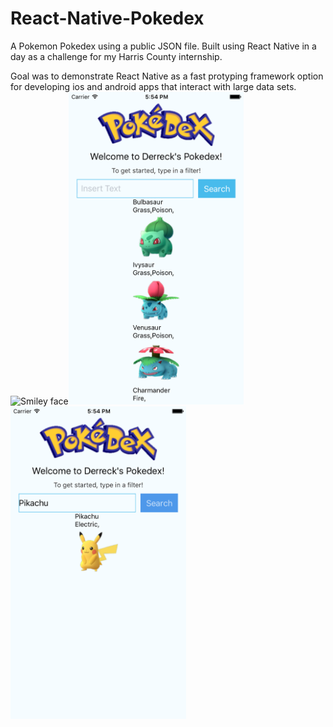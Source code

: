 # React-Native-Pokedex
A Pokemon Pokedex using a public JSON file. Built using React Native in a day as a challenge for my Harris County internship.

Goal was to demonstrate React Native as a fast protyping framework option for developing ios and android apps that interact with large data sets.
<img src="/Images/pokedex.gif" alt="Smiley face" height=500><img src="/Images/startScreen.png" alt="Smiley face" height=500><img src="/Images/pikachu.png" alt="Smiley face" height=500>

